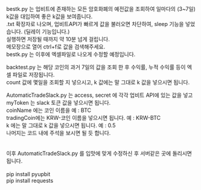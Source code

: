 bestk.py 는 업비트에 존재하는 모든 암호화폐의 예전값을 조회하여 일마다의 (3~7일) k값을 대입하여 좋은 k값을 보여줍니다.<br>
.txt 확장자로 나오며, 업비트API가 빠르게 값을 불러오면 차단하여, sleep 기능을 넣었습니다. (딜레이 기능입니다.)<br>
실행하면 저장될 때까지 약 10분 넘게 걸립니다.<br>
메모장으로 열어 ctrl+f로 값을 검색해주세요.<br>
bestk.py 는 이후에 엑셀파일로 나오게 수정할 예정입니다.<br>

backtest.py 는 해당 코인의 과거 7일의 값을 조회 한 후 수익률, 누적 수익률 등이 엑셀 파일로 저장됩니다.<br>
count 값에 몇일을 조회할 지 넣으시고, k 값에는 말 그대로 k 값을 넣으시면 됩니다.<br>

AutomaticTradeSlack.py 는 access, secret 에 각각 업비트 API에 있는 값을 넣고 myToken 는 slack 토큰 값을 넣으시면 됩니다.<br>
coinName 에는 코인 이름을 예 : BTC<br>
tradingCoin에는 KRW-코인 이름을 넣으시면 됩니다. 예 : KRW-BTC<br>
k 에는 말 그대로 k 값을 넣으시면 됩니다. 예 : 0.5<br>
나머지는 코드 내에 주석을 보시면 될 듯 합니다.<br>
<br><br>
이후 AutomaticTradeSlack.py 를 입맛에 맞게 수정하신 후 서버같은 곳에 돌리시면 됩니다.
<br><br>
pip install pyupbit<br>
pip install requests
